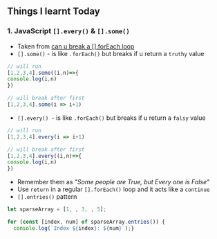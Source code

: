## Things I learnt Today

### 1. JavaScript `[].every()` & `[].some()`
- Taken from [can u break a [].forEach loop](https://javascript.plainenglish.io/javascript-interview-can-you-stop-or-break-a-foreach-loop-9608ba2a1710)
- `[].some()` - is like `.forEach()` but breaks if u return a `truthy` value
```js
// will run
[1,2,3,4].some((i,n)=>{
console.log(i,n)
})

// will break after first
[1,2,3,4].some(i => i+1)
```
- `[].every() `- is like `.forEach()` but breaks if u return a `falsy` value
```js
// will run
[1,2,3,4].every(i => i+1)

// will break after first
[1,2,3,4].every((i,n)=>{
console.log(i,n)
})
```
- Remember them as _"Some people are True, but Every one is False"_
- Use `return` in a regular `[].forEach()` loop and it acts like a `continue`
- `[].entries()` pattern
```js
let sparseArray = [1, , 3, , 5];

for (const [index, num] of sparseArray.entries()) {
  console.log(`Index ${index}: ${num}`);}

```